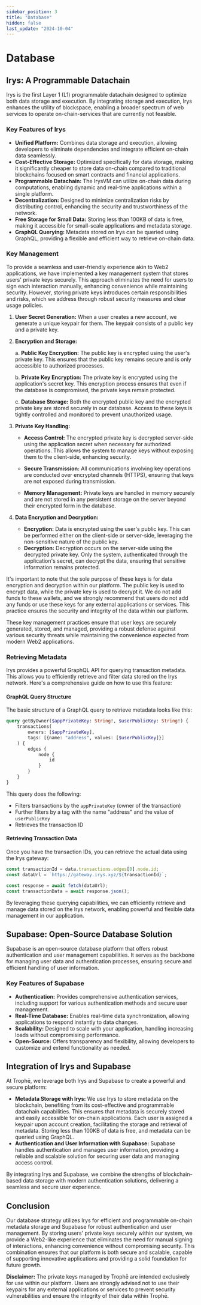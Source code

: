 ```yaml
---
sidebar_position: 3
title: "Database"
hidden: false
last_update: "2024-10-04"
---
```


# Database

## Irys: A Programmable Datachain

Irys is the first Layer 1 (L1) programmable datachain designed to optimize both data storage and execution. By integrating storage and execution, Irys enhances the utility of blockspace, enabling a broader spectrum of web services to operate on-chain-services that are currently not feasible.

### Key Features of Irys

- **Unified Platform:** Combines data storage and execution, allowing developers to eliminate dependencies and integrate efficient on-chain data seamlessly.
- **Cost-Effective Storage:** Optimized specifically for data storage, making it significantly cheaper to store data on-chain compared to traditional blockchains focused on smart contracts and financial applications.
- **Programmable Datachain:** The IrysVM can utilize on-chain data during computations, enabling dynamic and real-time applications within a single platform.
- **Decentralization:** Designed to minimize centralization risks by distributing control, enhancing the security and trustworthiness of the network.
- **Free Storage for Small Data:** Storing less than 100KB of data is free, making it accessible for small-scale applications and metadata storage.
- **GraphQL Querying:** Metadata stored on Irys can be queried using GraphQL, providing a flexible and efficient way to retrieve on-chain data.

### Key Management

To provide a seamless and user-friendly experience akin to Web2 applications, we have implemented a key management system that stores users' private keys securely. This approach eliminates the need for users to sign each interaction manually, enhancing convenience while maintaining security. However, storing private keys introduces certain responsibilities and risks, which we address through robust security measures and clear usage policies.

1. **User Secret Generation:** When a user creates a new account, we generate a unique keypair for them. The keypair consists of a public key and a private key.

2. **Encryption and Storage:**
   
   a. **Public Key Encryption:** The public key is encrypted using the user's private key. This ensures that the public key remains secure and is only accessible to authorized processes.
   
   b. **Private Key Encryption:** The private key is encrypted using the application's secret key. This encryption process ensures that even if the database is compromised, the private keys remain protected.
   
   c. **Database Storage:** Both the encrypted public key and the encrypted private key are stored securely in our database. Access to these keys is tightly controlled and monitored to prevent unauthorized usage.
   
3. **Private Key Handling:**
   
   - **Access Control:** The encrypted private key is decrypted server-side using the application secret when necessary for authorized operations. This allows the system to manage keys without exposing them to the client-side, enhancing security.
   
   - **Secure Transmission:** All communications involving key operations are conducted over encrypted channels (HTTPS), ensuring that keys are not exposed during transmission.
   
   - **Memory Management:** Private keys are handled in memory securely and are not stored in any persistent storage on the server beyond their encrypted form in the database.
   
4. **Data Encryption and Decryption:** 
   - **Encryption:** Data is encrypted using the user's public key. This can be performed either on the client-side or server-side, leveraging the non-sensitive nature of the public key.
   - **Decryption:** Decryption occurs on the server-side using the decrypted private key. Only the system, authenticated through the application's secret, can decrypt the data, ensuring that sensitive information remains protected.

It's important to note that the sole purpose of these keys is for data encryption and decryption within our platform. The public key is used to encrypt data, while the private key is used to decrypt it. We do not add funds to these wallets, and we strongly recommend that users do not add any funds or use these keys for any external applications or services. This practice ensures the security and integrity of the data within our platform.

These key management practices ensure that user keys are securely generated, stored, and managed, providing a robust defense against various security threats while maintaining the convenience expected from modern Web2 applications.

### Retrieving Metadata

Irys provides a powerful GraphQL API for querying transaction metadata. This allows you to efficiently retrieve and filter data stored on the Irys network. Here's a comprehensive guide on how to use this feature:

#### GraphQL Query Structure

The basic structure of a GraphQL query to retrieve metadata looks like this:

```graphql
query getByOwner($appPrivateKey: String!, $userPublicKey: String!) {
    transactions(
        owners: [$appPrivateKey], 
        tags: [{name: "address", values: [$userPublicKey]}]
    ) {
        edges {
            node {
                id
            }
        }
    }
}
```

This query does the following:
- Filters transactions by the `appPrivateKey` (owner of the transaction)
- Further filters by a tag with the name "address" and the value of `userPublicKey`
- Retrieves the transaction ID

#### Retrieving Transaction Data

Once you have the transaction IDs, you can retrieve the actual data using the Irys gateway:

```javascript
const transactionId = data.transactions.edges[0].node.id;
const dataUrl = `https://gateway.irys.xyz/${transactionId}`;

const response = await fetch(dataUrl);
const transactionData = await response.json();
```

By leveraging these querying capabilities, we can efficiently retrieve and manage data stored on the Irys network, enabling powerful and flexible data management in our application.

## Supabase: Open-Source Database Solution

Supabase is an open-source database platform that offers robust authentication and user management capabilities. It serves as the backbone for managing user data and authentication processes, ensuring secure and efficient handling of user information.

### Key Features of Supabase

- **Authentication:** Provides comprehensive authentication services, including support for various authentication methods and secure user management.
- **Real-Time Database:** Enables real-time data synchronization, allowing applications to respond instantly to data changes.
- **Scalability:** Designed to scale with your application, handling increasing loads without compromising performance.
- **Open-Source:** Offers transparency and flexibility, allowing developers to customize and extend functionality as needed.

## Integration of Irys and Supabase

At Trophē, we leverage both Irys and Supabase to create a powerful and secure platform:

- **Metadata Storage with Irys:** We use Irys to store metadata on the blockchain, benefiting from its cost-effective and programmable datachain capabilities. This ensures that metadata is securely stored and easily accessible for on-chain applications. Each user is assigned a keypair upon account creation, facilitating the storage and retrieval of metadata. Storing less than 100KB of data is free, and metadata can be queried using GraphQL.
- **Authentication and User Information with Supabase:** Supabase handles authentication and manages user information, providing a reliable and scalable solution for securing user data and managing access control.

By integrating Irys and Supabase, we combine the strengths of blockchain-based data storage with modern authentication solutions, delivering a seamless and secure user experience.

## Conclusion

Our database strategy utilizes Irys for efficient and programmable on-chain metadata storage and Supabase for robust authentication and user management. By storing users' private keys securely within our system, we provide a Web2-like experience that eliminates the need for manual signing of interactions, enhancing convenience without compromising security. This combination ensures that our platform is both secure and scalable, capable of supporting innovative applications and providing a solid foundation for future growth.

**Disclaimer:** The private keys managed by Trophē are intended exclusively for use within our platform. Users are strongly advised not to use their keypairs for any external applications or services to prevent security vulnerabilities and ensure the integrity of their data within Trophē.
